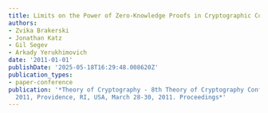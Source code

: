 ```yaml
---
title: Limits on the Power of Zero-Knowledge Proofs in Cryptographic Constructions
authors:
- Zvika Brakerski
- Jonathan Katz
- Gil Segev
- Arkady Yerukhimovich
date: '2011-01-01'
publishDate: '2025-05-18T16:29:48.008620Z'
publication_types:
- paper-conference
publication: '*Theory of Cryptography - 8th Theory of Cryptography Conference, TCC
  2011, Providence, RI, USA, March 28-30, 2011. Proceedings*'
---
```

